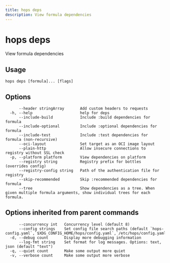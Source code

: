 ```yaml
---
title: hops deps
description: View formula dependencies
---
```


<!--
This documentation is auto generated by a script.
Please do not edit this file directly.
-->

<!-- markdownlint-disable-next-line single-title -->
# hops deps

View formula dependencies

## Usage

```plaintext
hops deps [formula]... [flags]
```

## Options

```plaintext
      --header stringArray       Add custom headers to requests
  -h, --help                     help for deps
      --include-build            Include :build dependencies for formula
      --include-optional         Include :optional dependencies for formula
      --include-test             Include :test dependencies for formula (non-recursive)
      --oci-layout               Set target as an OCI image layout
      --plain-http               Allow insecure connections to registry without SSL check
  -p, --platform platform        View dependencies on platform
      --registry string          Registry prefix for bottles (overrides config)
      --registry-config string   Path of the authentication file for registry
      --skip-recommended         Skip :recommended dependencies for formula
      --tree                     Show dependencies as a tree. When given multiple formula arguments, show individual trees for each formula.
```

## Options inherited from parent commands

```plaintext
      --concurrency int   Concurrency level (default 8)
      --config strings    Set config file search paths (default `hops-config.yaml`,`$XDG_CONFIG_HOME/hops/config.yaml`,`/etc/hops/config.yaml`)
  -d, --debug count       Display more debugging information
      --log-fmt string    Set format for log messages. Options: text, json (default "text")
  -q, --quiet count       Make some output more quiet
  -v, --verbose count     Make some output more verbose
```
